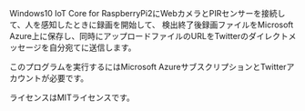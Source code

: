 Windows10 IoT Core for RaspberryPi2にWebカメラとPIRセンサーを接続して、人を感知したときに録画を開始して、
検出終了後録画ファイルをMicrosoft Azure上に保存し、同時にアップロードファイルのURLをTwitterのダイレクトメッセージを自分宛てに送信します。

このプログラムを実行するにはMicrosoft AzureサブスクリプションとTwitterアカウントが必要です。

ライセンスはMITライセンスです。

